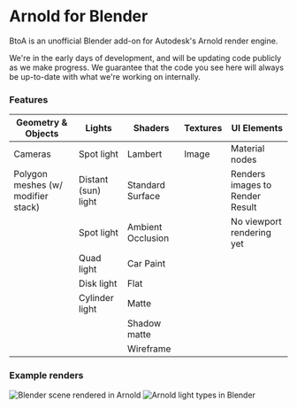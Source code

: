 # Arnold for Blender #

BtoA is an unofficial Blender add-on for Autodesk's Arnold render engine.

We're in the early days of development, and will be updating code publicly as we make progress. We guarantee that the code you see here will always be up-to-date with what we're working on internally.

### Features ###

| Geometry & Objects                 | Lights              | Shaders            | Textures | UI Elements                     |
| ---------------------------------- | ------------------- | ------------------ | -------- | ------------------------------- |
| Cameras                            | Spot light          | Lambert            | Image    | Material nodes                  | 
| Polygon meshes (w/ modifier stack) | Distant (sun) light | Standard Surface   |          | Renders images to Render Result |
|                                    | Spot light          | Ambient Occlusion  |          | No viewport rendering yet       |
|                                    | Quad light          | Car Paint          |          |                                 |
|                                    | Disk light          | Flat               |          |                                 |
|                                    | Cylinder light      | Matte              |          |                                 |
|                                    |                     | Shadow matte       |          |                                 |
|                                    |                     | Wireframe          |          |                                 |

### Example renders ###
![Blender scene rendered in Arnold](https://bitbucket.org/luna-digital/btoa/raw/6531748064be792af98c537d1816d6841bf029e8/examples/lambert.png)
![Arnold light types in Blender](https://bitbucket.org/luna-digital/btoa/raw/8ca83472a8ac33bc0f9b8238c0c882b7e4828925/examples/arnold_light_types.jpg)
